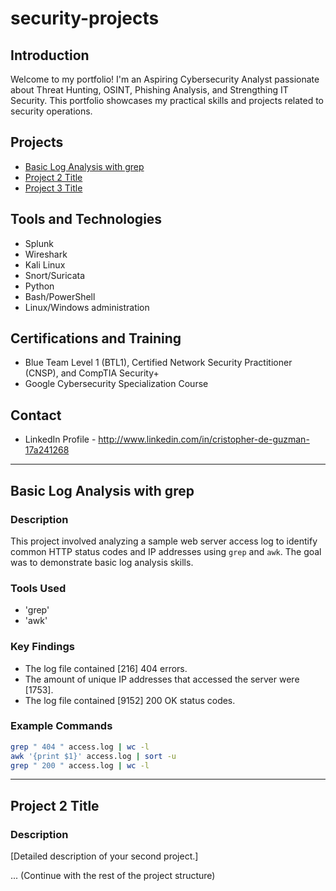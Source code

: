 # security-projects

## Introduction

Welcome to my portfolio! I'm an Aspiring Cybersecurity Analyst passionate about Threat Hunting, OSINT, Phishing Analysis, and Strengthing IT Security. This portfolio showcases my practical skills and projects related to security operations.

## Projects

-   [Basic Log Analysis with grep](#basic-log-analysis-with-grep)
-   [Project 2 Title](#project-2-title)
-   [Project 3 Title](#project-3-title)

## Tools and Technologies

-   Splunk
-   Wireshark
-   Kali Linux
-   Snort/Suricata
-   Python
-   Bash/PowerShell
-   Linux/Windows administration

## Certifications and Training

-   Blue Team Level 1 (BTL1), Certified Network Security Practitioner (CNSP), and CompTIA Security+
-   Google Cybersecurity Specialization Course

## Contact

-   LinkedIn Profile - http://www.linkedin.com/in/cristopher-de-guzman-17a241268

---

## Basic Log Analysis with grep

### Description

This project involved analyzing a sample web server access log to identify common HTTP status codes and IP addresses using `grep` and `awk`. The goal was to demonstrate basic log analysis skills.

### Tools Used

-   'grep'
-   'awk'

### Key Findings

-   The log file contained [216] 404 errors.
-   The amount of unique IP addresses that accessed the server were
    [1753].
-   The log file contained [9152] 200 OK status codes.

### Example Commands

```bash
grep " 404 " access.log | wc -l
awk '{print $1}' access.log | sort -u
grep " 200 " access.log | wc -l
```

---

## Project 2 Title

### Description

[Detailed description of your second project.]

... (Continue with the rest of the project structure)
